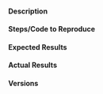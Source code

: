 #### Description


#### Steps/Code to Reproduce


#### Expected Results


#### Actual Results


#### Versions
